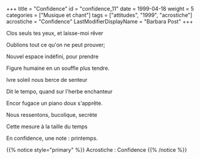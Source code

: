 +++
title = "Confidence"
id = "confidence_11"
date = 1999-04-18
weight = 5
categories = ["Musique et chant"]
tags = ["attitudes", "1999", "acrostiche"]
acrostiche = "Confidence"
LastModifierDisplayName = "Barbara Post"
+++

Clos seuls tes yeux, et laisse-moi rêver

Oublions tout ce qu'on ne peut prouver;

Nouvel espace indéfini, pour prendre

Figure humaine en un souffle plus tendre.

Ivre soleil nous berce de senteur

Dit le tempo, quand sur l'herbe enchanteur

Encor fugace un piano doux s'apprête.

Nous ressentons, bucolique, secrète

Cette mesure à la taille du temps

En confidence, une note : printemps.

{{% notice style="primary" %}}
Acrostiche : Confidence
{{% /notice %}}
